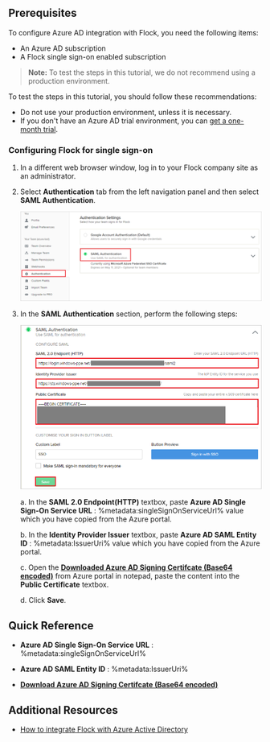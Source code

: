 ## Prerequisites

To configure Azure AD integration with Flock, you need the following items:

- An Azure AD subscription
- A Flock single sign-on enabled subscription

> **Note:**
> To test the steps in this tutorial, we do not recommend using a production environment.

To test the steps in this tutorial, you should follow these recommendations:

- Do not use your production environment, unless it is necessary.
- If you don't have an Azure AD trial environment, you can [get a one-month trial](https://azure.microsoft.com/pricing/free-trial/).

### Configuring Flock for single sign-on

1. In a different web browser window, log in to your Flock company site as an administrator.

2. Select **Authentication** tab from the left navigation panel and then select **SAML Authentication**.

	![Flock Configuration](./media/configure1.png)

3. In the **SAML Authentication** section, perform the following steps:

	![Flock Configuration](./media/configure2.png)

	a. In the **SAML 2.0 Endpoint(HTTP)** textbox, paste **Azure AD Single Sign-On Service URL** : %metadata:singleSignOnServiceUrl% value which you have copied from the Azure portal.

	b. In the **Identity Provider Issuer** textbox, paste **Azure AD SAML Entity ID** : %metadata:IssuerUri% value which you have copied from the Azure portal.

	c. Open the **[Downloaded Azure AD Signing Certifcate (Base64 encoded)](%metadata:certificateDownloadBase64Url%)** from Azure portal in notepad, paste the content into the **Public Certificate** textbox.

	d. Click **Save**.

## Quick Reference

* **Azure AD Single Sign-On Service URL** : %metadata:singleSignOnServiceUrl%

* **Azure AD SAML Entity ID** : %metadata:IssuerUri%

* **[Download Azure AD Signing Certifcate (Base64 encoded)](%metadata:certificateDownloadBase64Url%)**

## Additional Resources

* [How to integrate Flock with Azure Active Directory](https://docs.microsoft.com/azure/active-directory/active-directory-saas-flock-tutorial)
